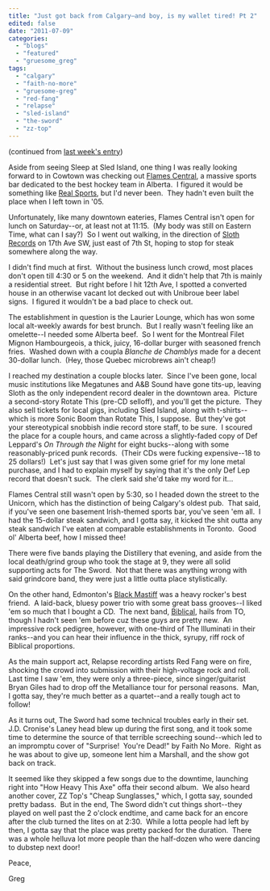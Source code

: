 ```yaml
---
title: "Just got back from Calgary–and boy, is my wallet tired! Pt 2"
edited: false
date: "2011-07-09"
categories:
  - "blogs"
  - "featured"
  - "gruesome_greg"
tags:
  - "calgary"
  - "faith-no-more"
  - "gruesome-greg"
  - "red-fang"
  - "relapse"
  - "sled-island"
  - "the-sword"
  - "zz-top"
---
```


(continued from [last week's entry](http://www.hellbound.ca/2011/07/just-got-back-from-calgary-and-boy-is-my-wallet-tired/))

Aside from seeing Sleep at Sled Island, one thing I was really looking forward to in Cowtown was checking out [Flames Central](http://www.flamescentral.com/), a massive sports bar dedicated to the best hockey team in Alberta.  I figured it would be something like [Real Sports](http://www.realsports.ca/bar), but I'd never been.  They hadn't even built the place when I left town in '05.

Unfortunately, like many downtown eateries, Flames Central isn't open for lunch on Saturday--or, at least not at 11:15.  (My body was still on Eastern Time, what can I say?)  So I went out walking, in the direction of [Sloth Records](http://www.myspace.com/slothrecords) on 17th Ave SW, just east of 7th St, hoping to stop for steak somewhere along the way.

I didn't find much at first.  Without the business lunch crowd, most places don't open till 4:30 or 5 on the weekend.  And it didn't help that 7th is mainly a residential street.  But right before I hit 12th Ave, I spotted a converted house in an otherwise vacant lot decked out with Unibroue beer label signs.  I figured it wouldn't be a bad place to check out.

The establishment in question is the Laurier Lounge, which has won some local alt-weekly awards for best brunch.  But I really wasn't feeling like an omelette--I needed some Alberta beef.  So I went for the Montreal Filet Mignon Hambourgeois, a thick, juicy, 16-dollar burger with seasoned french fries.  Washed down with a coupla _Blanche de Chamblys_ made for a decent 30-dollar lunch.  (Hey, those Quebec microbrews ain't cheap!)

I reached my destination a couple blocks later.  Since I've been gone, local music institutions like Megatunes and A&B Sound have gone tits-up, leaving Sloth as the only independent record dealer in the downtown area.  Picture a second-story Rotate This (pre-CD selloff), and you'll get the picture.  They also sell tickets for local gigs, including Sled Island, along with t-shirts--which is more Sonic Boom than Rotate This, I suppose.  But they've got your stereotypical snobbish indie record store staff, to be sure.  I scoured the place for a couple hours, and came across a slightly-faded copy of Def Leppard's _On Through the Night_ for eight bucks--along with some reasonably-priced punk records.  (Their CDs were fucking expensive--18 to 25 dollars!)  Let's just say that I was given some grief for my lone metal purchase, and I had to explain myself by saying that it's the only Def Lep record that doesn't suck.  The clerk said she'd take my word for it...

Flames Central still wasn't open by 5:30, so I headed down the street to the Unicorn, which has the distinction of being Calgary's oldest pub.  That said, if you've seen one basement Irish-themed sports bar, you've seen 'em all.  I had the 15-dollar steak sandwich, and I gotta say, it kicked the shit outta any steak sandwich I've eaten at comparable establishments in Toronto.  Good ol' Alberta beef, how I missed thee!

There were five bands playing the Distillery that evening, and aside from the local death/grind group who took the stage at 9, they were all solid supporting acts for The Sword.  Not that there was anything wrong with said grindcore band, they were just a little outta place stylistically.

On the other hand, Edmonton's [Black Mastiff](http://www.myspace.com/bigblackmastiff) was a heavy rocker's best friend.  A laid-back, bluesy power trio with some great bass grooves--I liked 'em so much that I bought a CD.  The next band, [Biblical](http://www.myspace.com/biblicalproportions), hails from TO, though I hadn't seen 'em before cuz these guys are pretty new.  An impressive rock pedigree, however, with one-third of The Illuminati in their ranks--and you can hear their influence in the thick, syrupy, riff rock of Biblical proportions.

As the main support act, Relapse recording artists Red Fang were on fire, shocking the crowd into submission with their high-voltage rock and roll.  Last time I saw 'em, they were only a three-piece, since singer/guitarist Bryan Giles had to drop off the Metalliance tour for personal reasons.  Man, I gotta say, they're much better as a quartet--and a really tough act to follow!

As it turns out, The Sword had some technical troubles early in their set.  J.D. Cronise's Laney head blew up during the first song, and it took some time to determine the source of that terrible screeching sound--which led to an impromptu cover of "Surprise!  You're Dead!" by Faith No More.  Right as he was about to give up, someone lent him a Marshall, and the show got back on track.

It seemed like they skipped a few songs due to the downtime, launching right into "How Heavy This Axe" offa their second album.  We also heard another cover, ZZ Top's "Cheap Sunglasses," which, I gotta say, sounded pretty badass.  But in the end, The Sword didn't cut things short--they played on well past the 2 o'clock endtime, and came back for an encore after the club turned the lites on at 2:30.  While a lotta people had left by then, I gotta say that the place was pretty packed for the duration.  There was a whole helluva lot more people than the half-dozen who were dancing to dubstep next door!

Peace,

Greg
